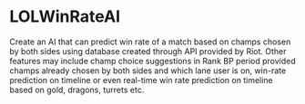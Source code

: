 # LOLWinRateAI
Create an AI that can predict win rate of a match based on champs chosen by both sides using database created through API provided by Riot. Other features may include champ choice suggestions in Rank BP period provided champs already chosen by both sides and which lane user is on, win-rate prediction on timeline or even real-time win rate prediction on timeline based on gold, dragons, turrets etc.
